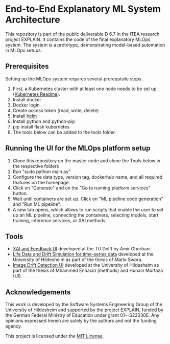 <h1> End-to-End Explanatory ML System Architecture</h1>
This repository is part of the public deliverable D 6.7 in the ITEA research project EXPLAIN. It contains the code of the final explanatory MLOps system. The system is a prototype, demonstrating model-based automation in MLOps setups.

<h2>Prerequisites</h2>
Setting up the MLOps system requires several prerequisite steps. 

<ol>
  <li>First, a Kubernetes cluster with at least one node needs to be set up (<a href="https://www.uni-hildesheim.de/gitlab/sse/explain-initial-architecture-implementation/-/tree/main/Infrastructure?ref_type=heads">Kubernetes Readme</a>).</li>
  <li>Install docker</li>
  <li>Docker login</li>
  <li>Create access token (read, write, delete)</li>
  <li>Install <a href ="https://helm.sh/docs/intro/install/">helm</a></li>
  <li>Install python and python-pip</li>
  <li>pip install flask kubernetes</li>
  <li>The tools below can be added to the tools folder.</li>
</ol>

<h2>Running the UI for the MLOps platform setup</h2>
<ol>
  <li>Clone this repository on the master node and clone the Tools below in the respective folders</li>
  <li>Run "sudo python main.py"</li>
  <li>Configure the data type, version tag, dockerhub name, and all required features on the homepage.</li>
  <li>Click on "Generate" and on the "Go to running platform services" button.</li>
  <li>Wait until containers are set up. Click on "ML pipeline code generation" and "Run ML pipeline".</li>
  <li>A new tab opens, which allows to run scripts that enable the user to set up an ML pipeline, connecting the containers, selecting models, start training, inference services, or XAI methods.</li>
</ol>

<h2>Tools</h2>

<ul>
  <li><a href="https://github.com/Amirrgrbn/EXPLAIN_architecture">XAI and Feedback UI</a> developed at the TU Delft by Amir Ghorbani.</li>
  <li><a href="https://www.uni-hildesheim.de/gitlab/explain/data-drift-simulator">Life Data and Drift Simulation for time-series data</a> developed at the University of Hildesheim as part of the thesis of Marlo Swora.</li>
  <li><a href="https://github.com/malikhunain/Optimized-Web-Interface">Image Drift Detection UI</a> developed at the University of Hildesheim as part of the thesis of Mhammed Ennaciri (methods) and Hunain Murtaza (UI).</li>
</ul>

<h2>Acknowledgements</h2>
This work is developed by the Software Systems Engineering Group of the University of Hildesheim and supported by the project EXPLAIN, funded by the German Federal Ministry of Education under grant 01—S22030E. Any opinions expressed herein are solely by the authors and not the funding agency. 

This project is licensed under the [MIT License](./LICENSE).
